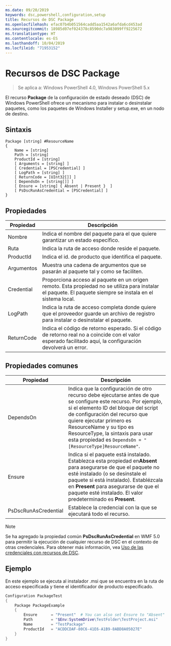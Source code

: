 ```yaml
---
ms.date: 09/20/2019
keywords: dsc,powershell,configuration,setup
title: Recursos de DSC Package
ms.openlocfilehash: efac07b4b051564cadd5aa1542a6afda6cd453ad
ms.sourcegitcommit: 18985d07ef024378c8590dc7a983099ff9225672
ms.translationtype: HT
ms.contentlocale: es-ES
ms.lasthandoff: 10/04/2019
ms.locfileid: "71953152"
---
```

# <a name="dsc-package-resource"></a>Recursos de DSC Package

> Se aplica a: Windows PowerShell 4.0, Windows PowerShell 5.x

El recurso **Package** de la configuración de estado deseado (DSC) de Windows PowerShell ofrece un mecanismo para instalar o desinstalar paquetes, como los paquetes de Windows Installer y setup.exe, en un nodo de destino.

## <a name="syntax"></a>Sintaxis

```Syntax
Package [string] #ResourceName
{
    Name = [string]
    Path = [string]
    ProductId = [string]
    [ Arguments = [string] ]
    [ Credential = [PSCredential] ]
    [ LogPath = [string] ]
    [ ReturnCode = [UInt32[]] ]
    [ DependsOn = [string[]] ]
    [ Ensure = [string] { Absent | Present }  ]
    [ PsDscRunAsCredential = [PSCredential] ]
}
```

## <a name="properties"></a>Propiedades

|Propiedad |Descripción |
|---|---|
|Nombre |Indica el nombre del paquete para el que quiere garantizar un estado específico. |
|Ruta |Indica la ruta de acceso donde reside el paquete. |
|ProductId |Indica el id. de producto que identifica el paquete. |
|Argumentos |Muestra una cadena de argumentos que se pasarán al paquete tal y como se faciliten. |
|Credential |Proporciona acceso al paquete en un origen remoto. Esta propiedad no se utiliza para instalar el paquete. El paquete siempre se instala en el sistema local. |
|LogPath |Indica la ruta de acceso completa donde quiere que el proveedor guarde un archivo de registro para instalar o desinstalar el paquete. |
|ReturnCode |Indica el código de retorno esperado. Si el código de retorno real no a coincide con el valor esperado facilitado aquí, la configuración devolverá un error. |

## <a name="common-properties"></a>Propiedades comunes

|Propiedad |Descripción |
|---|---|
|DependsOn |Indica que la configuración de otro recurso debe ejecutarse antes de que se configure este recurso. Por ejemplo, si el elemento ID del bloque del script de configuración del recurso que quiere ejecutar primero es ResourceName y su tipo es ResourceType, la sintaxis para usar esta propiedad es `DependsOn = "[ResourceType]ResourceName"`. |
|Ensure |Indica si el paquete está instalado. Establezca esta propiedad en**Absent** para asegurarse de que el paquete no esté instalado (o se desinstale el paquete si está instalado). Establézcala en **Present** para asegurarse de que el paquete esté instalado. El valor predeterminado es **Present**. |
|PsDscRunAsCredential |Establece la credencial con la que se ejecutará todo el recurso. |

> [!NOTE]
> Se ha agregado la propiedad común **PsDscRunAsCredential** en WMF 5.0 para permitir la ejecución de cualquier recurso de DSC en el contexto de otras credenciales. Para obtener más información, vea [Uso de las credenciales con recursos de DSC](../../../configurations/runasuser.md).

## <a name="example"></a>Ejemplo

En este ejemplo se ejecuta al instalador .msi que se encuentra en la ruta de acceso especificada y tiene el identificador de producto especificado.

```powershell
Configuration PackageTest
{
    Package PackageExample
    {
        Ensure      = "Present"  # You can also set Ensure to "Absent"
        Path        = "$Env:SystemDrive\TestFolder\TestProject.msi"
        Name        = "TestPackage"
        ProductId   = "ACDDCDAF-80C6-41E6-A1B9-8ABD8A05027E"
    }
}
```